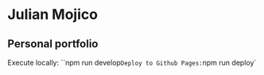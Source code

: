 # Julian Mojico

## Personal portfolio

Execute locally: ``npm run develop`Deploy to Github Pages:`npm run deploy`
